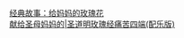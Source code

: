   
[经典故事：给妈妈的玫瑰花](http://www.dianyue.me/archives/160/3b2rqhm8fv8r6clo/)  
[献给圣母妈妈的|圣道明玫瑰经痛苦四端(配乐版)](http://www.dianyue.me/archives/959/ctdxw679d43yzysr/)